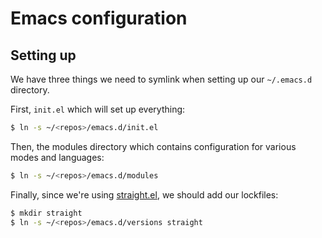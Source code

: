 # Emacs configuration

## Setting up

We have three things we need to symlink when setting up our `~/.emacs.d` directory.

First, `init.el` which will set up everything:
```bash
$ ln -s ~/<repos>/emacs.d/init.el
```

Then, the modules directory which contains configuration for various modes and
languages:
```bash
$ ln -s ~/<repos>/emacs.d/modules
```

Finally, since we're using [straight.el](https://github.com/raxod502/straight.el), we should add our lockfiles:
```bash
$ mkdir straight
$ ln -s ~/<repos>/emacs.d/versions straight
```
